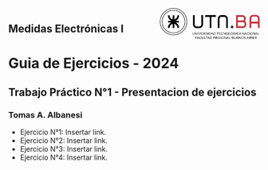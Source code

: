 <img src="./img/logo_UTN.svg" align="right" width="200" /> 

## Medidas Electrónicas I

# Guia de Ejercicios - 2024
## Trabajo Práctico N°1 - Presentacion de ejercicios
### Tomas A. Albanesi

* Ejercicio N°1: Insertar link.
* Ejercicio N°2: Insertar link.
* Ejercicio N°3: Insertar link.
* Ejercicio N°4: Insertar link.